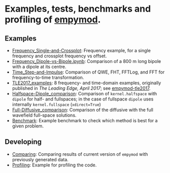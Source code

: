 # Examples, tests, benchmarks and profiling of [empymod](https://github.com/prisae/empymod).

## Examples

* [Frequency_Single-and-Crossplot](./Frequency_Single-and-Crossplot.ipynb):
  Frequency example, for a single frequency and crossplot frequency vs offset.
* [Frequency_Dipole-vs-Bipole.ipynb](./Frequency_Dipole-vs-Bipole.ipynb):
  Comparison of a 800 m long bipole with a dipole at its centre.
* [Time_Step-and-Impulse](./Time_Step-and-Impulse.ipynb): Comparison of QWE,
  FHT, FFTLog, and FFT for frequency-to-time transformation.
* [TLE2017_examples](./TLE2017_examples.ipynb): 8 frequency- and time-domain
  examples, originally published in *The Leading Edge, April 2017*; see
  [empymod-tle2017](https://github.com/prisae/empymod-tle2017).
* [Halfspace-Dipole_comparison](./Halfspace-Dipole_comparison.ipynb):
  Comparison of `kernel.halfspace` with `dipole` for half- and fullspaces;
  in the case of fullspace `dipole` uses internally `kernel.fullspace`
  (`xdirect=True`)
* [Full-Diffusive_comparison](./Full-Diffusive_comparison.ipynb):
  Comparison of the diffusive with the full wavefield
  full-space solutions.
* [Benchmark](./Benchmark.ipynb): Example benchmark to check which method is
   best for a given problem.

## Developing

* [Comparing](./Comparing.ipynb): Comparing results of current version of
  `empymod` with previously generated data.
* [Profiling](./Profiling.ipynb): Example for profiling the code.
